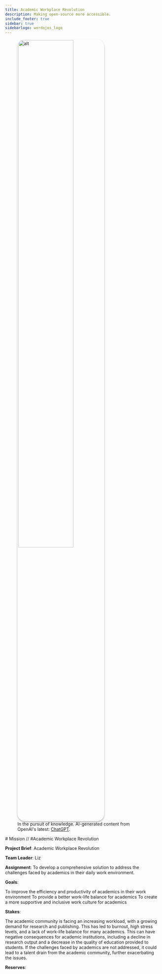 ```yaml
---
title: Academic Workplace Revolution
description: Making open-source more accessible.
include_footer: true
sidebar: true
sidebarlogo: wordojos_logo
---
```

<figure>
    <img src='/uploads/mechs/Barista.png' style="width: 65%;height: 65%;padding: 3px; box-shadow: 0 3px 5px rgba(0,0,0,.3);border-radius: 25px;overflow: hidden;border: none;" align="middle"; alt='alt'; alt='student in hoody with laptop';/>
    <figcaption>In the pursuit of knowledge.  AI-generated content from OpenAI's latest: <a href="https://openai.com/blog/chatgpt/" >ChatGPT</a>.</figcaption>
</figure>
# Mission // #Academic Workplace Revolution

**Project Brief**: Academic Workplace Revolution

**Team Leader**: Liz

**Assignment**: To develop a comprehensive solution to address the challenges faced by academics in their daily work environment.

**Goals**:

To improve the efficiency and productivity of academics in their work environment
To provide a better work-life balance for academics
To create a more supportive and inclusive work culture for academics

**Stakes**:

The academic community is facing an increasing workload, with a growing demand for research and publishing. This has led to burnout, high stress levels, and a lack of work-life balance for many academics.
This can have negative consequences for academic institutions, including a decline in research output and a decrease in the quality of education provided to students.
If the challenges faced by academics are not addressed, it could lead to a talent drain from the academic community, further exacerbating the issues.

**Reserves**:
